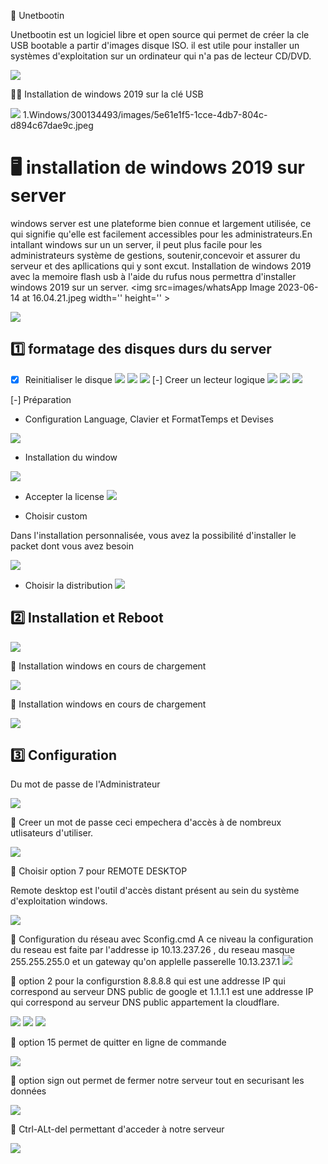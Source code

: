 📌 Unetbootin

Unetbootin est un logiciel libre et open source qui permet de créer la cle USB bootable a partir d'images disque ISO. il est utile pour installer un systèmes d'exploitation sur un ordinateur qui n'a pas de lecteur CD/DVD.

</img> <img src=images/IMG_2473.jpeg width='' height='' > </img>

🔑🔑 Installation de windows 2019 sur la clé USB

</img> <img src=images/IMG_2480.jpeg width='' height='' > </img>
1.Windows/300134493/images/5e61e1f5-1cce-4db7-804c-d894c67dae9c.jpeg
# :desktop_computer: installation de windows 2019 sur server
windows server est une plateforme bien connue et largement utilisée, ce qui signifie qu'elle est facilement accessibles pour les administrateurs.En intallant windows sur un un server, il peut plus facile pour les administrateurs système de gestions, soutenir,concevoir et assurer du serveur et des apllications qui y sont excut.
Installation de windows 2019 avec la memoire flash usb à l'aide du rufus nous permettra d'installer windows 2019 sur un server.
</img> <img src=images/whatsApp Image 2023-06-14 at 16.04.21.jpeg width='' height='' > </img>

<img src=images/c14c542c-3396-4fab-8f34-4a7b7169cead.jpeg width='' height='' > </img>

## :one: formatage des disques durs du server

- [x] Reinitialiser le disque
</img> <img src=images/IMG_1875.jpeg width='' height='' > </img>
</img> <img src=images/IMG_1844.jpeg width='' height='' > </img>
<img src=images/7aaa7646-e6fd-4fbc-9f44-2a92051947c7.jpeg width='' height='' > </img>
[-] Creer un lecteur logique
<img src=images/db08feb8-725d-43d9-95b6-97e591cd2d7d.jpeg width='' height='' > </img>
<img src=images/c5160e42-3dee-4c22-b520-c17f9146aa92.jpeg width='' height='' > </img>
<img src=images/dd03f1b9-87ca-4a45-900c-bc7f0cc81252.jpeg width='' height='' > </img>

[-]  Préparation
* Configuration Language, Clavier et FormatTemps et Devises
 
</img> <img src=images/IMG_1854.jpeg width='' height='' > </img>

* Installation du window

</img> <img src=images/IMG_1855.jpeg width='' height='' > </img>
* Accepter la license
</img> <img src=images/IMG_1858.jpeg width='' height='' > </img>

* Choisir custom
  
Dans l'installation personnalisée, vous avez la possibilité d'installer le packet dont vous avez besoin

</img> <img src=images/IMG_1859.jpeg width='' height='' > </img>

* Choisir la distribution
</img> <img src=images/IMG_1863.jpeg width='' height='' > </img>

## 2️⃣  Installation et Reboot

</img> <img src=images/IMG_1886.jpeg width='' height='' > </img>

📌 Installation windows en cours de chargement

</img> <img src=images/IMG_1885.jpeg width='' height='' > </img>

📌  Installation windows en cours de chargement

</img> <img src=images/IMG_1888.jpeg width='' height='' > </img>

## 3️⃣  Configuration

Du mot de passe de l'Administrateur 

</img> <img src=images/IMG_1893.jpeg width='' height='' > </img>

📌 Creer un mot de passe 
ceci empechera d'accès à de nombreux utlisateurs d'utiliser.

</img> <img src=images/IMG_1894.jpeg width='' height='' > </img>

📌 Choisir option 7 pour REMOTE DESKTOP

Remote desktop est l'outil d'accès distant présent au sein du système d'exploitation windows.

</img> <img src=images/IMG_1902.jpeg width='' height='' > </img>

📌  Configuration du réseau avec Sconfig.cmd
 A ce niveau la configuration du reseau est faite par l'addresse ip 10.13.237.26 , du reseau masque 255.255.255.0 et un gateway qu'on applelle passerelle 10.13.237.1
</img> <img src=images/IMG_2067.jpeg width='' height='' > </img>

📌 option 2 pour la configurstion  8.8.8.8 qui est une addresse IP qui correspond au serveur DNS public de google et 1.1.1.1 est une addresse IP qui correspond au serveur DNS public appartement la cloudflare.

</img> <img src=images/IMG_2068.jpeg width='' height='' > </img>
</img> <img src=images/IMG_2069.jpeg width='' height='' > </img>
</img> <img src=images/IMG_2070.jpeg width='' height='' > </img>

📌 option 15 permet de quitter en ligne de commande

</img> <img src=images/IMG_2072.jpeg width='' height='' > </img>

📌 option sign out permet de fermer notre serveur tout en  securisant les données

</img> <img src=images/IMG_2073.jpeg width='' height='' > </img>

📌 Ctrl-ALt-del permettant d'acceder à notre serveur

</img> <img src=images/IMG_2074.jpeg width='' height='' > </img>








